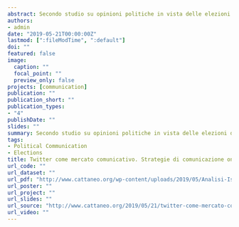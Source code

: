 ```yaml
---
abstract: Secondo studio su opinioni politiche in vista delle elezioni del Parlamento Europeo di maggio 2019.
authors:
- admin
date: "2019-05-21T00:00:00Z"
lastmod: [":fileModTime", ":default"]
doi: ""
featured: false
image:
  caption: ""
  focal_point: ""
  preview_only: false
projects: [communication]
publication: ""
publication_short: ""
publication_types:
- "4"
publishDate: ""
slides: ""
summary: Secondo studio su opinioni politiche in vista delle elezioni del Parlamento Europeo di maggio 2019.
tags:
- Political Communication
- Elections
title: Twitter come mercato comunicativo. Strategie di comunicazione online tra elettorato e politici italiani in vista delle elezioni al Parlamento europeo.
url_code: ""
url_dataset: ""
url_pdf: "http://www.cattaneo.org/wp-content/uploads/2019/05/Analisi-Istituto-Cattaneo-Elezioni-europee-2019-La-campagna-elettorale-su-Twitter.pdf"
url_poster: ""
url_project: ""
url_slides: ""
url_source: "http://www.cattaneo.org/2019/05/21/twitter-come-mercato-comunicativo-strategie-di-comunicazione-online-tra-elettorato-e-politici-italiani-in-vista-delle-elezioni-al-parlamento-europeo/?fbclid=IwAR1s9N77GgXJ3F_jlaWKIn59TzFiv3BOA5y-zoAB1bP5ds650pEIk7Trptk"
url_video: ""
---
```


